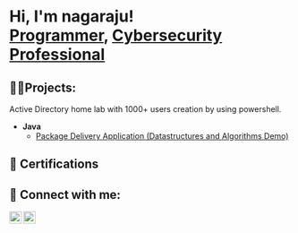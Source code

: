 <h1>Hi, I'm nagaraju! <br/><a href="https://github.com/Nagaraju-pagidi">Programmer</a>, <a href="https://www.linkedin.com/in/nagarajupagidi/">Cybersecurity Professional</a></h1>

<h2>👨‍💻Projects:</h2>
   Active Directory home lab with 1000+ users creation by using powershell.

- <b>Java</b>
  - [Package Delivery Application (Datastructures and Algorithms Demo)](https://github.com/Package-Delivery-Pathfinding-Algorithm)
 
  
<h2>📜 Certifications</h2>
  


<h2> 🤳 Connect with me:</h2>

[<img align="left" alt="Jonathan Williams | Website" width="22px" src="https://em-content.zobj.net/thumbs/160/whatsapp/326/globe-with-meridians_1f310.png" />][Website]
[<img align="left" alt="Jonathan Williams | LinkedIn" width="22px" src="https://cdn.jsdelivr.net/npm/simple-icons@v3/icons/linkedin.svg" />][linkedin]

[Website]: https://jonthecyberguy.tech/
[linkedin]: https://www.linkedin.com/in/nagarajupagidi/

<!--
**nagaraju-pagidi ** is a ✨ _special_ ✨ repository because its `README.md` (this file) appears on your GitHub profile.

Here are some ideas to get you started:

- 🔭 I’m currently working on ...
- 🌱 I’m currently learning ...
- 👯 I’m looking to collaborate on ...
- 🤔 I’m looking for help with ...
- 💬 Ask me about ...
- 📫 How to reach me: ...
- 😄 Pronouns: ...
- ⚡ Fun fact: ...
-->

